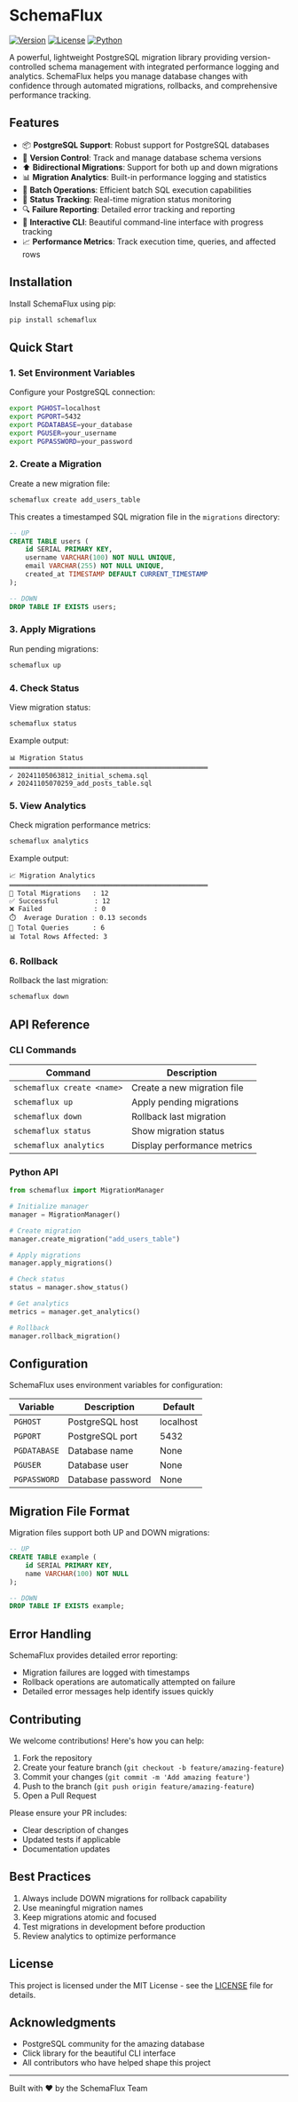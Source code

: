 # SchemaFlux

[![Version](https://img.shields.io/badge/version-1.0.0-blue.svg)](https://pypi.org/project/schemaflux/)
[![License](https://img.shields.io/badge/license-MIT-green.svg)](LICENSE)
[![Python](https://img.shields.io/badge/python-3.8+-blue.svg)](https://www.python.org/downloads/)

A powerful, lightweight PostgreSQL migration library providing version-controlled schema management with integrated performance logging and analytics. SchemaFlux helps you manage database changes with confidence through automated migrations, rollbacks, and comprehensive performance tracking.

## Features

- 📦 **PostgreSQL Support**: Robust support for PostgreSQL databases
- 🔄 **Version Control**: Track and manage database schema versions
- ⬆️ **Bidirectional Migrations**: Support for both up and down migrations
- 📊 **Migration Analytics**: Built-in performance logging and statistics
- 🚀 **Batch Operations**: Efficient batch SQL execution capabilities
- 🎯 **Status Tracking**: Real-time migration status monitoring
- 🔍 **Failure Reporting**: Detailed error tracking and reporting
- 🎨 **Interactive CLI**: Beautiful command-line interface with progress tracking
- 📈 **Performance Metrics**: Track execution time, queries, and affected rows

## Installation

Install SchemaFlux using pip:

```bash
pip install schemaflux
```

## Quick Start

### 1. Set Environment Variables

Configure your PostgreSQL connection:

```bash
export PGHOST=localhost
export PGPORT=5432
export PGDATABASE=your_database
export PGUSER=your_username
export PGPASSWORD=your_password
```

### 2. Create a Migration

Create a new migration file:

```bash
schemaflux create add_users_table
```

This creates a timestamped SQL migration file in the `migrations` directory:

```sql
-- UP
CREATE TABLE users (
    id SERIAL PRIMARY KEY,
    username VARCHAR(100) NOT NULL UNIQUE,
    email VARCHAR(255) NOT NULL UNIQUE,
    created_at TIMESTAMP DEFAULT CURRENT_TIMESTAMP
);

-- DOWN
DROP TABLE IF EXISTS users;
```

### 3. Apply Migrations

Run pending migrations:

```bash
schemaflux up
```

### 4. Check Status

View migration status:

```bash
schemaflux status
```

Example output:
```
📊 Migration Status
══════════════════════════════════════════════════
✓ 20241105063812_initial_schema.sql
✗ 20241105070259_add_posts_table.sql
```

### 5. View Analytics

Check migration performance metrics:

```bash
schemaflux analytics
```

Example output:
```
📈 Migration Analytics
══════════════════════════════════════════════════
🔢 Total Migrations   : 12
✅ Successful         : 12
❌ Failed             : 0
⏱️  Average Duration : 0.13 seconds
📝 Total Queries      : 6
📊 Total Rows Affected: 3
```

### 6. Rollback

Rollback the last migration:

```bash
schemaflux down
```

## API Reference

### CLI Commands

| Command | Description |
|---------|-------------|
| `schemaflux create <name>` | Create a new migration file |
| `schemaflux up` | Apply pending migrations |
| `schemaflux down` | Rollback last migration |
| `schemaflux status` | Show migration status |
| `schemaflux analytics` | Display performance metrics |

### Python API

```python
from schemaflux import MigrationManager

# Initialize manager
manager = MigrationManager()

# Create migration
manager.create_migration("add_users_table")

# Apply migrations
manager.apply_migrations()

# Check status
status = manager.show_status()

# Get analytics
metrics = manager.get_analytics()

# Rollback
manager.rollback_migration()
```

## Configuration

SchemaFlux uses environment variables for configuration:

| Variable | Description | Default |
|----------|-------------|---------|
| `PGHOST` | PostgreSQL host | localhost |
| `PGPORT` | PostgreSQL port | 5432 |
| `PGDATABASE` | Database name | None |
| `PGUSER` | Database user | None |
| `PGPASSWORD` | Database password | None |

## Migration File Format

Migration files support both UP and DOWN migrations:

```sql
-- UP
CREATE TABLE example (
    id SERIAL PRIMARY KEY,
    name VARCHAR(100) NOT NULL
);

-- DOWN
DROP TABLE IF EXISTS example;
```

## Error Handling

SchemaFlux provides detailed error reporting:
- Migration failures are logged with timestamps
- Rollback operations are automatically attempted on failure
- Detailed error messages help identify issues quickly

## Contributing

We welcome contributions! Here's how you can help:

1. Fork the repository
2. Create your feature branch (`git checkout -b feature/amazing-feature`)
3. Commit your changes (`git commit -m 'Add amazing feature'`)
4. Push to the branch (`git push origin feature/amazing-feature`)
5. Open a Pull Request

Please ensure your PR includes:
- Clear description of changes
- Updated tests if applicable
- Documentation updates

## Best Practices

1. Always include DOWN migrations for rollback capability
2. Use meaningful migration names
3. Keep migrations atomic and focused
4. Test migrations in development before production
5. Review analytics to optimize performance

## License

This project is licensed under the MIT License - see the [LICENSE](LICENSE) file for details.

## Acknowledgments

- PostgreSQL community for the amazing database
- Click library for the beautiful CLI interface
- All contributors who have helped shape this project

---

Built with ❤️ by the SchemaFlux Team

